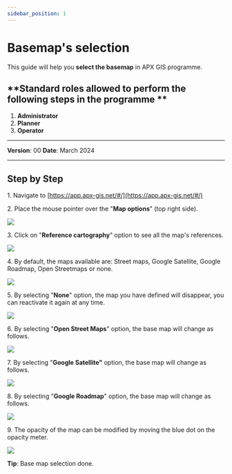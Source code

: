 ```yaml
---
sidebar_position: 1
---
```

# Basemap's selection

This guide will help you **select the basemap** in APX GIS programme.

## **Standard roles allowed to perform the following steps in the programme **

1.	**Administrator**
2.  **Planner**
3. **Operator**

------------

**Version**: 00
**Date**: March 2024

------------
## **Step by Step**


1\. Navigate to [https://app.apx-gis.net/#/](https://app.apx-gis.net/#/)


2\. Place the mouse pointer over the "**Map options**" (top right side).

![](https://ajeuwbhvhr.cloudimg.io/colony-recorder.s3.amazonaws.com/files/2023-12-25/1a6cc140-93f2-49b4-b186-bd32d6da3863/user_cropped_screenshot.jpeg?tl_px=0,0&br_px=1918,895&force_format=png&width=1120.0&wat=1&wat_opacity=1&wat_gravity=northwest&wat_url=https://colony-recorder.s3.amazonaws.com/images/watermarks/14B8A6_standard.png&wat_pad=1066,20)


3\. Click on "**Reference cartography**" option to see all the map's references.

![](https://ajeuwbhvhr.cloudimg.io/colony-recorder.s3.amazonaws.com/files/2023-12-25/c1864e59-fb43-4b35-93ce-d8e11ec215da/user_cropped_screenshot.jpeg?tl_px=0,0&br_px=1918,889&force_format=png&width=1120.0&wat=1&wat_opacity=1&wat_gravity=northwest&wat_url=https://colony-recorder.s3.amazonaws.com/images/watermarks/14B8A6_standard.png&wat_pad=826,99)


4\. By default, the maps available are: Street maps, Google Satellite, Google Roadmap, Open Streetmaps or none.

![](https://ajeuwbhvhr.cloudimg.io/colony-recorder.s3.amazonaws.com/files/2023-12-25/2e449726-b77a-46ca-8e6d-6b6514e3cf78/screenshot.jpeg?tl_px=0,0&br_px=1918,887&force_format=png&width=1120.0)


5\. By selecting "**None**" option, the map you have defined will disappear, you can reactivate it again at any time.

![](https://ajeuwbhvhr.cloudimg.io/colony-recorder.s3.amazonaws.com/files/2023-12-25/9e964f78-ec33-40fb-947b-5bfe5084ed75/user_cropped_screenshot.jpeg?tl_px=20,0&br_px=1397,769&force_format=png&width=1120.0&wat=1&wat_opacity=1&wat_gravity=northwest&wat_url=https://colony-recorder.s3.amazonaws.com/images/watermarks/14B8A6_standard.png&wat_pad=725,202)


6\. By selecting "**Open Street Maps**" option, the base map will change as follows.

![](https://ajeuwbhvhr.cloudimg.io/colony-recorder.s3.amazonaws.com/files/2023-12-25/8936107f-6781-460a-a7f5-36217ca95c23/user_cropped_screenshot.jpeg?tl_px=774,7&br_px=1921,648&force_format=png&width=1120.0&wat=1&wat_opacity=1&wat_gravity=northwest&wat_url=https://colony-recorder.s3.amazonaws.com/images/watermarks/14B8A6_standard.png&wat_pad=648,277)


7\. By selecting "**Google Satellite"** option, the base map will change as follows.

![](https://ajeuwbhvhr.cloudimg.io/colony-recorder.s3.amazonaws.com/files/2023-12-25/971e27d4-d1eb-4e51-8969-5b9a631bff22/user_cropped_screenshot.jpeg?tl_px=545,0&br_px=1921,769&force_format=png&width=1120.0&wat=1&wat_opacity=1&wat_gravity=northwest&wat_url=https://colony-recorder.s3.amazonaws.com/images/watermarks/14B8A6_standard.png&wat_pad=720,259)


8\. By selecting "**Google Roadmap**" option, the base map will change as follows.

![](https://ajeuwbhvhr.cloudimg.io/colony-recorder.s3.amazonaws.com/files/2023-12-25/acb31938-09cd-4106-9038-63f1358732b6/user_cropped_screenshot.jpeg?tl_px=545,15&br_px=1921,784&force_format=png&width=1120.0&wat=1&wat_opacity=1&wat_gravity=northwest&wat_url=https://colony-recorder.s3.amazonaws.com/images/watermarks/14B8A6_standard.png&wat_pad=724,277)


9\. The opacity of the map can be modified by moving the blue dot on the opacity meter.

![](https://ajeuwbhvhr.cloudimg.io/colony-recorder.s3.amazonaws.com/files/2023-12-25/4280eda4-bb0c-4395-84e4-7edb5a614bff/user_cropped_screenshot.jpeg?tl_px=201,0&br_px=1920,887&force_format=png&width=1120.0&wat=1&wat_opacity=1&wat_gravity=northwest&wat_url=https://colony-recorder.s3.amazonaws.com/images/watermarks/14B8A6_standard.png&wat_pad=975,312)


**Tip**: Base map selection done.



